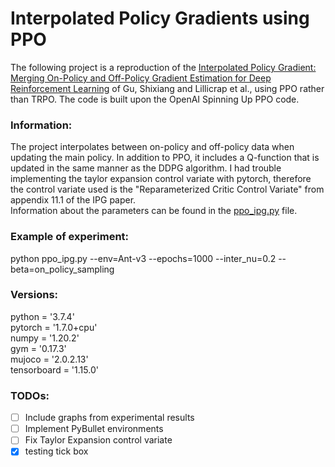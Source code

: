 # Interpolated Policy Gradients using PPO

The following project is a reproduction of the [Interpolated Policy Gradient: Merging On-Policy and Off-Policy Gradient Estimation for Deep Reinforcement Learning](https://arxiv.org/abs/1706.00387 "Named link title") of Gu, Shixiang and Lillicrap et al., using PPO rather than TRPO. The code is built upon the OpenAI Spinning Up PPO code.

### Information:
The project interpolates between on-policy and off-policy data when updating the main policy. In addition to PPO, it includes a Q-function that is updated in the same manner 
as the DDPG algorithm.
I had trouble implementing the taylor expansion control variate with pytorch, therefore the control variate used is the "Reparameterized Critic Control Variate" from appendix
11.1 of the IPG paper.  
Information about the parameters can be found in the [ppo_ipg.py](https://github.com/pavlosSkev/ipg_ppo/blob/main/ppo_ipg.py) file.


### Example of experiment:
python ppo_ipg.py --env=Ant-v3 --epochs=1000 --inter_nu=0.2 --beta=on_policy_sampling

### Versions:
python = '3.7.4'  
pytorch = '1.7.0+cpu'  
numpy = '1.20.2'  
gym = '0.17.3'  
mujoco = '2.0.2.13'  
tensorboard = '1.15.0'

### TODOs:
- [ ] Include graphs from experimental results
- [ ] Implement PyBullet environments
- [ ] Fix Taylor Expansion control variate
- [X] testing tick box
